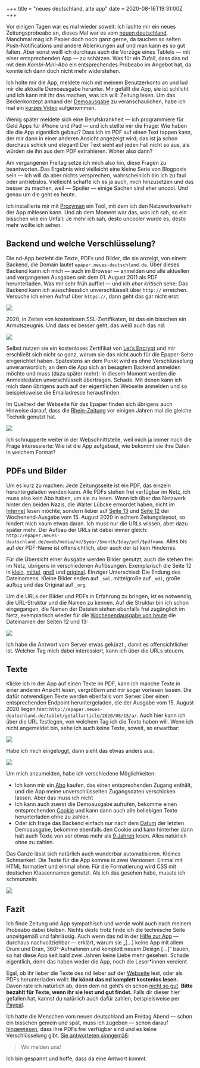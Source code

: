 +++
title = "neues deutschland, alte app"
date = 2020-08-16T19:31:00Z
+++

Vor einigen Tagen war es mal wieder soweit: Ich lachte mir ein neues Zeitungsprobeabo an, dieses Mal war es vom [neuen deutschland](https://www.neues-deutschland.de). Manchmal mag ich Papier doch noch ganz gerne, da tauchen so selten Push-Notifications und andere Ablenkungen auf und man kann es so gut falten. Aber sonst weiß ich durchaus auch die Vorzüge eines Tablets — mit einer entsprechenden App — zu schätzen. Was für ein Zufall, dass das *nd* mit dem *Kombi-Mini-Abo* ein entsprechendes Probeabo im Angebot hat, da konnte ich dann doch nicht mehr widerstehen.

<!-- more -->

Ich holte mir die App, meldete mich mit meinem Benutzerkonto an und lud mir die aktuelle Demoausgabe herunter. Mir gefällt die App, sie ist schlicht und ich kann mit ihr das machen, was ich will: Zeitung lesen. Um das Bedienkonzept anhand der [Demoausgabe](http://epaper.neues-deutschland.de/eweb/?demo=True) zu veranschaulichen, habe ich mal ein [kurzes Video](nd_08082020.MP4) aufgenommen.

Wenig später meldete sich eine Berufskrankheit — ich programmiere für Geld Apps für iPhone und iPad — und ich stellte mir die Frage: Wie haben die die App eigentlich gebaut? Dass ich im PDF auf einen Text tappen kann, der mir dann in einer anderen Ansicht angezeigt wird; das ist ja schon durchaus schick und elegant! Der Text sieht auf jeden Fall nicht so aus, als würden sie ihn aus dem PDF extrahieren. Woher also dann?

Am vergangenen Freitag setze ich mich also hin, diese Fragen zu beantworten. Das Ergebnis wird vielleicht eine kleine Serie von Blogposts sein — ich will da aber nichts versprechen, wahrscheinlich bin ich zu faul oder antriebslos. Vielleicht schaffe ich es ja auch, mich hinzusetzen und das besser zu machen, weil — Spoiler — einige Sachen sind eher uncool. Und genau um die geht es heute.

Ich installierte mir mit [Proxyman](https://proxyman.io) ein Tool, mit dem ich den Netzwerkverkehr der App mitlesen kann. Und ab dem Moment war das, was ich sah, so ein bisschen wie ein Unfall: Je mehr ich sah, desto uncooler wurde es, desto mehr wollte ich sehen.

## Backend und welche Verschlüsselung?

Die nd-App bezieht die Texte,  PDFs und Bilder, die sie anzeigt, von einem Backend, die Domain lautet `epaper.neues-deutschland.de`. Über dieses Backend kann ich mich — auch im Browser — anmelden und alle aktuellen und vergangenen Ausgaben seit dem 01. August 2011 als PDF herunterladen. Was mir sehr früh auffiel — und ich *eher kritisch* sehe: Das Backend kann ich ausschliesslich unverschlüsselt über `http://` erreichen. Versuche ich einen Aufruf über `https://`, dann geht das gar nicht erst:

![](/2020/neues-deutschland-alte-app/no_ssl.png)

2020, in Zeiten von kostenlosen SSL-Zertifikaten, ist das ein bisschen ein Armutszeugnis. Und dass es besser geht, das weiß auch das nd:

![](/2020/neues-deutschland-alte-app/ssl.png)

Selbst nutzen sie ein kostenloses Zertifikat von [Let’s Encrypt](https://letsencrypt.org/) und mir erschließt sich nicht so ganz, warum sie das nicht auch für die Epaper-Seite eingerichtet haben. Spätestens an dem Punkt wird es ohne Verschlüsselung unveranwortlich, an dem die App sich an besagtem Backend anmelden möchte und muss (dazu später mehr): In diesem Moment werden die Anmeldedaten unverschlüsselt übertragen. Schade. Mit denen kann ich mich dann übrigens auch auf der eigentlichen Webseite anmelden und so beispielsweise die Emailadresse herausfinden.

Im Quelltext der Webseite für das Epaper finden sich übrigens auch Hinweise darauf, dass die [Rhein-Zeitung](https://www.rhein-zeitung.de) vor einigen Jahren mal die gleiche Technik genutzt hat.

![](/2020/neues-deutschland-alte-app/nd_meets_rz.png)

Ich schnupperte weiter in der Webschnittstelle, weil mich ja immer noch die Frage interessierte: Wie ist die App aufgebaut, wie bekommt sie ihre Daten in welchem Format? 

## PDFs und Bilder

Um es kurz zu machen: Jede Zeitungsseite ist ein PDF, das einzeln heruntergeladen werden kann. Alle PDFs stehen frei verfügbar im Netz, ich muss also kein Abo haben, um sie zu lesen. Wenn ich über das Netzwerk hinter den beiden Nazis, die Walter Lübcke ermordet haben, nicht im [Internet](https://www.neues-deutschland.de/artikel/1140459.das-netzwerk-walter-luebcke-ist-tot-n-viele-finger-waren-am-abzug.html) lesen möchte, sondern lieber auf [Seite 13](epaper.neues-deutschland.de/eweb/media/nd/2020/08/15/pdf/15_08_2020_a_13_d89cc285a5.pdf) und [Seite 12](http://epaper.neues-deutschland.de/eweb/media/nd/2020/08/15/pdf/15_08_2020_a_12_e65eb6ba37.pdf) der Wochenend-Ausgabe vom 15. August 2020 in echtem Zeitungslayout, so hindert mich kaum etwas daran. Ich muss nur die URLs wissen, aber dazu später mehr. Der Aufbau der URLs ist dabei immer gleich: `http://epaper.neues-deutschland.de/eweb/media/nd/$year/$month/$day/pdf/$pdfname`. Alles bis auf der PDF-Name ist offensichtlich, aber auch der ist kein Hindernis.

Für die Übersicht einer Ausgabe werden Bilder genutzt, auch die stehen frei im Netz, übrigens in verschiedenen Auflösungen. Exemplarisch die Seite 12 in [klein](epaper.neues-deutschland.de/eweb/media/nd/2020/08/15/7670d7411dcf4639ced787b7eb16147e_sml.jpg), [mittel](http://epaper.neues-deutschland.de/eweb/media/nd/2020/08/15/7670d7411dcf4639ced787b7eb16147e_med.jpg), [groß](http://epaper.neues-deutschland.de/eweb/media/nd/2020/08/15/7670d7411dcf4639ced787b7eb16147e_big.jpg) und [original](epaper.neues-deutschland.de/eweb/media/nd/2020/08/15/7670d7411dcf4639ced787b7eb16147e_org.jpg). Einziger Unterschied: Die Endung des Dateinamens. Kleine Bilder enden auf `_sml`, mittelgroße auf `_mdl`, große auf`big` und das Original auf `_org`.

Um die URLs der Bilder und PDFs in Erfahrung zu bringen, ist es notwendig, die URL-Struktur und die Namen zu kennen. Auf die Struktur bin ich schon eingegangen, die Namen der Dateien stehen ebenfalls frei zugänglich im Netz, exemplarisch wieder für die [Wochenendausgabe von heute](http://epaper.neues-deutschland.de/tablet/gsi/2020/08/15/a/) die Dateinamen der Seiten 12 und 13:

![](/2020/neues-deutschland-alte-app/pdf.png)

Ich habe die Antwort vom Server etwas gekürzt., damit es offensichtlicher ist. Welcher Tag mich dabei interessiert, kann ich über die URLs steuern.

## Texte

Klicke ich in der App auf einen Texte im PDF, kann ich manche Texte in einer anderen Ansicht lesen, vergrößern und mir sogar vorlesen lassen. Die dafür notwendigen Texte werden ebenfalls vom Server über einen entsprechenden Endpoint heruntergeladen, die der Ausgabe vom 15. August 2020 liegen hier: `http://epaper.neues-deutschland.de/tablet/getallarticle/2020/08/15/a/`. Auch hier kann ich über die URL festlegen, von welchem Tag ich die Texte haben will. Wenn ich nicht angemeldet bin, sehe ich auch keine Texte, soweit, so erwartbar:

![](/2020/neues-deutschland-alte-app/no_cookie.png)

Habe ich mich eingeloggt, dann sieht das etwas anders aus.

![](/2020/neues-deutschland-alte-app/cookie.png)

Um mich anzumelden, habe ich verschiedene Möglichkeiten: 

- Ich kann mir ein [Abo](https://www.neues-deutschland.de/abo/) kaufen, das einen entsprechenden Zugang enthält, und die App meine unverschlüsselten Zugangsdaten verschicken lassen. Aber das muss ich nicht
- Ich kann auch zuerst die Demoausgabe aufrufen, bekomme einen entsprechenden [Cookie](https://de.wikipedia.org/wiki/HTTP-Cookie) und kann dann auch alle beliebigen Texte herunterladen ohne zu zahlen.
- Oder ich frage das Backend einfach nur nach dem [Datum](http://epaper.neues-deutschland.de/tablet/gde/) der letzten Demoausgabe, bekomme ebenfalls den Cookie und kann hinterher dann halt auch Texte von vor etwas mehr als [9 Jahren](http://epaper.neues-deutschland.de/tablet/getallarticle/2011/08/01/a/) lesen. Alles natürlich ohne zu zahlen.

Das Ganze lässt sich natürlich auch wunderbar automatisieren. Kleines Schmankerl: Die Texte für die App komme in zwei Versionen: Einmal mit HTML formatiert und einmal ohne. Für die Formatierung wird CSS mit deutschen Klassennamen genutzt. Als ich das gesehen habe, musste ich schmunzeln:

![](/2020/neues-deutschland-alte-app/html.png)

## Fazit

Ich finde Zeitung und App sympathisch und werde wohl auch nach meinem Probeabo dabei bleiben. Nichts desto trotz finde ich die technische Seite unzeitgemäß und fahrlässig. Auch wenn das nd in der [Hilfe zur App](https://www.neues-deutschland.de/apphilfe/) — durchaus nachvollziehbar — erklärt, warum sie „[…] keine App mit allem Drum und Dran, 360°-Aufnahmen und komplett neuem Design […]“ bauen, so hat diese App seit bald zwei Jahren keine Liebe mehr gesehen. Schade eigentlich, denn das haben weder die App, noch die Leser\*innen verdient

Egal, ob ihr lieber die Texte des nd lieber auf der [Webseite](https://www.neues-deutschland.de/) lest, oder als PDFs herunterladen wollt: **Ihr könnt das nd komplett kostenlos lesen.** Davon rate ich natürlich ab, denn dem nd geht’s eh schon [nicht so gut](https://de.wikipedia.org/wiki/Neues_Deutschland#Auflage). **Bitte bezahlt für Texte, wenn ihr sie lest und gut findet.** Falls dir dieser hier gefallen hat, kannst du natürlich auch dafür zahlen, beispielsweise per [Paypal](https://www.paypal.com/paypalme/nathanmattes).  

Ich hatte die Menschen vom neuen deutschland am Freitag Abend — schon ein bisschen gemein und spät, muss ich zugeben — schon darauf [hingewiesen](https://twitter.com/zeitschlag/status/1294301740192468993), dass ihre PDFs frei verfügbar sind und es keine Verschlüsselung gibt. [Sie antworteten sinngemäß](https://twitter.com/ndaktuell/status/1294302819705663490):
> Wir melden uns!  

Ich bin gespannt und hoffe, dass da eine Antwort kommt.